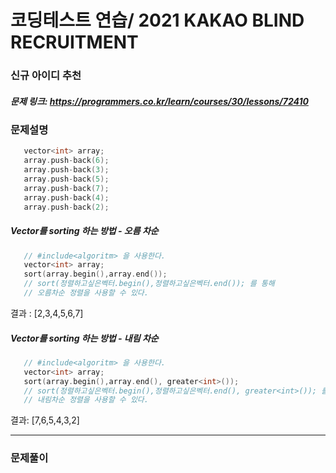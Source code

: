 # 코딩테스트 연습/ 2021 KAKAO BLIND RECRUITMENT

### 신규 아이디 추천
##### 문제 링크: https://programmers.co.kr/learn/courses/30/lessons/72410

### 문제설명


``` c++
   vector<int> array;
   array.push-back(6);
   array.push-back(3);
   array.push-back(5);
   array.push-back(7);
   array.push-back(4);
   array.push-back(2);
```

##### Vector를 sorting 하는 방법 - 오름 차순

``` c++
   // #include<algoritm> 을 사용한다.
   vector<int> array;
   sort(array.begin(),array.end());
   // sort(정렬하고싶은벡터.begin(),정렬하고싶은벡터.end()); 를 통해
   // 오름차순 정렬을 사용할 수 있다.
```
결과 : [2,3,4,5,6,7]

##### Vector를 sorting 하는 방법 - 내림 차순
``` c++
   // #include<algoritm> 을 사용한다.
   vector<int> array;
   sort(array.begin(),array.end(), greater<int>());
   // sort(정렬하고싶은벡터.begin(),정렬하고싶은벡터.end(), greater<int>()); 를 통해
   // 내림차순 정렬을 사용할 수 있다.
```
결과: [7,6,5,4,3,2]

-----------------
### 문제풀이
